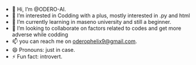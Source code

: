 - 👋 Hi, I’m @ODERO-AI.
- 👀 I’m interested in Codding with a plus, mostly interested in .py and html
- 🌱 I’m currently learning in maseno university and still a beginner.
- 💞️ I’m looking to collaborate on factors related to codes and get more adverse while codding
- 📫 you can reach me on oderophelix9@gmail.com.
- 😄 Pronouns: just in case.
- ⚡ Fun fact: introvert.

<!---
ODERO-AI/ODERO-AI is a ✨ special ✨ repository because its `README.md` (this file) appears on your GitHub profile.
You can click the Preview link to take a look at your changes.
--->
